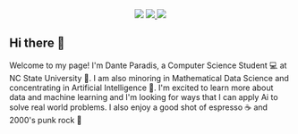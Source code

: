 <!-- Badges -->
 <div align="center">
<a href="https://visitorbadge.io/status?path=dantep77"><img src="https://api.visitorbadge.io/api/visitors?path=dantep77&label=VISITORS&countColor=%23263759" /></a>
   <a href="https://img.shields.io/badge/dynamic/json?style=for-the-badge&labelColor=black&color=%23ffa116&label=Solved&query=solved&url=https%3A%2F%2Fleetcode-badge.vercel.app%2Fapi%2Fusers%2Fdanteparadis77&logo=leetcode&logoColor=yellow"><img src="https://img.shields.io/badge/dynamic/json?style=for-the-badge&labelColor=black&color=%23ffa116&label=Solved&query=solved&url=https%3A%2F%2Fleetcode-badge.vercel.app%2Fapi%2Fusers%2Fdanteparadis77&logo=leetcode&logoColor=yellow"</a>
     <a href="mailto:dtparadi@ncsu.edu"><img src="https://img.shields.io/badge/Gmail-D14836?style=for-the-badge&logo=gmail&logoColor=white"></img></a>
 </div>
     
## Hi there 👋 
Welcome to my page! I'm Dante Paradis, a Computer Science Student 💻 at NC State University 🐺. I am also minoring in Mathematical Data Science and concentrating in Artificial Intelligence 🤖. I'm excited to learn more about data and machine learning and I'm looking for ways that I can apply Ai to solve real world problems. I also enjoy a good shot of espresso ☕ and 2000's punk rock 🎸
